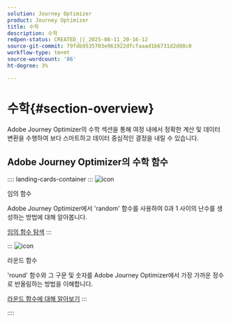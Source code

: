 ```yaml
---
solution: Journey Optimizer
product: Journey Optimizer
title: 수학
description: 수학
redpen-status: CREATED_||_2025-08-11_20-16-12
source-git-commit: 79fdb9535703e961922dfcfaaad1b6731d2d88c0
workflow-type: tm+mt
source-wordcount: '86'
ht-degree: 3%

---
```



# 수학{#section-overview}

Adobe Journey Optimizer의 수학 섹션을 통해 여정 내에서 정확한 계산 및 데이터 변환을 수행하여 보다 스마트하고 데이터 중심적인 결정을 내릴 수 있습니다.

## Adobe Journey Optimizer의 수학 함수

:::: landing-cards-container
:::
![icon](https://cdn.experienceleague.adobe.com/icons/code-branch.svg?lang=ko)

임의 함수

Adobe Journey Optimizer에서 &#39;random&#39; 함수를 사용하여 0과 1 사이의 난수를 생성하는 방법에 대해 알아봅니다.

[임의 함수 탐색](../using/building-journeys/functions/functionrandom.md)
:::

:::
![icon](https://cdn.experienceleague.adobe.com/icons/code-branch.svg?lang=ko)

라운드 함수

&#39;round&#39; 함수와 그 구문 및 숫자를 Adobe Journey Optimizer에서 가장 가까운 정수로 반올림하는 방법을 이해합니다.

[라운드 함수에 대해 알아보기](../using/building-journeys/functions/functionround.md)
:::

::::
